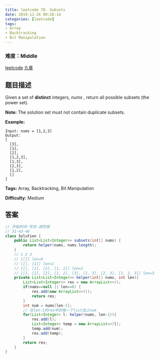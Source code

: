 ```yaml
---
title: leetcode 78. Subsets
date: 2019-11-26 09:26:14
categories: [leetcode]
tags:
- Array
- Backtracking
- Bit Manipulation
---
```

### 难度：Middle

<a href="https://leetcode.com/problems/subsets/">leetcode</a>
<a href="https://www.jiuzhang.com/solution/subsets/">九章</a>
## 题目描述
Given a set of **distinct** integers, _nums_ , return all possible subsets
(the power set).

**Note:** The solution set must not contain duplicate subsets.

**Example:**
        
    Input: nums = [1,2,3]
    Output:
    [
      [3],
      [1],
      [2],
      [1,2,3],
      [1,3],
      [2,3],
      [1,2],
      []
    ]


**Tags:** Array, Backtracking, Bit Manipulation

**Difficulty:** Medium
## 答案
<!--more-->
```java
// 开始时间-写完-调完错
// 31-43-46
class Solution {
    public List<List<Integer>> subsets(int[] nums) {
        return helper(nums, nums.length);
    }
    // 1 2 3
    // [[]] len=0
    // [[], [1]] len=1
    // [[], [1], [2], [1, 2]] len=2
    // [[], [1], [2], [1, 2], [3], [1, 3], [2, 3], [1, 2, 3]] len=3
    private List<List<Integer>> helper(int[] nums, int len){
        List<List<Integer>> res = new ArrayList<>();
        if(nums==null || len==0) {
            res.add(new ArrayList<>());
            return res;
        }
        int num = nums[len-1];
        // 在len-1的res中的每一个list加上num
        for(List<Integer> l: helper(nums, len-1)){
            res.add(l);
            List<Integer> temp = new ArrayList<>(l);
            temp.add(num);
            res.add(temp);
        }
        return res;
    }
}
```